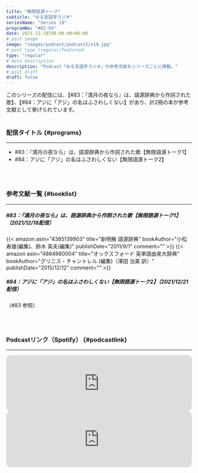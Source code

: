 ```yaml
---
title: "無限語源トーク"
subtitle: "ゆる言語学ラジオ"
seriesName: "Series 19"
programNo: "#83-84"
date: 2021-12-18T08:00:00+06:00
# post image
image: "images/podcast/podcast2/s19.jpg"
# post type (regular/featured)
type: "regular"
# meta description
description: "Podcast「ゆる言語学ラジオ」の参考文献をシリーズごとに掲載。"
# post draft
draft: false
---
```


このシリーズの配信には、【#83：『満月の夜なら』は、語源辞典から作詞された歌】、【#84：アジに「アジ」の名はふさわしくない】があり、計2冊の本が参考文献として挙げられています。<br>
<br>

### 配信タイトル {#programs}
<hr>

* #83：『満月の夜なら』は、語源辞典から作詞された歌【無限語源トーク1】
* #84：アジに「アジ」の名はふさわしくない【無限語源トーク2】


<br>
<br>

### 参考文献一覧 {#booklist}
<hr>

##### #83：『満月の夜なら』は、語源辞典から作詞された歌【無限語源トーク1】（2021/12/18配信）
{{< amazon asin="4385139903" title="新明解 語源辞典" bookAuthor="小松 寿雄(編集)、鈴木 英夫(編集)" publishDate="2011/9/1" comment="" >}}
{{< amazon asin="4864980004" title="オックスフォード 英単語由来大辞典" bookAuthor="グリニス・チャントレル (編集)（澤田 治美 訳）" publishDate="2015/12/12" comment="" >}}
<br>

##### #84：アジに「アジ」の名はふさわしくない【無限語源トーク2】（2021/12/21配信）
（#83 参照）


<br>
<br>

### Podcastリンク（Spotify） {#podcastlink}
<hr>

<iframe style="border-radius:12px" src="https://open.spotify.com/embed/episode/2YulUlZ3xhkxRR6YxXdcVE?utm_source=generator" width="100%" height="152" frameBorder="0" allowfullscreen="" allow="autoplay; clipboard-write; encrypted-media; fullscreen; picture-in-picture"></iframe>
<iframe style="border-radius:12px" src="https://open.spotify.com/embed/episode/6whMwlF9dvv9N3PVZYNFvg?utm_source=generator" width="100%" height="152" frameBorder="0" allowfullscreen="" allow="autoplay; clipboard-write; encrypted-media; fullscreen; picture-in-picture"></iframe>
